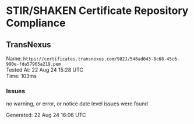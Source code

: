 # STIR/SHAKEN Certificate Repository Compliance

## TransNexus

Name: `https://certificates.transnexus.com/982J/546ad043-8c68-45c6-990e-fda57965a219.pem`\
Tested At: 22 Aug 24 15:28 UTC\
Time: 103ms

### Issues

no warning, or error, or notice date level issues were found

Generated: 22 Aug 24 16:06 UTC